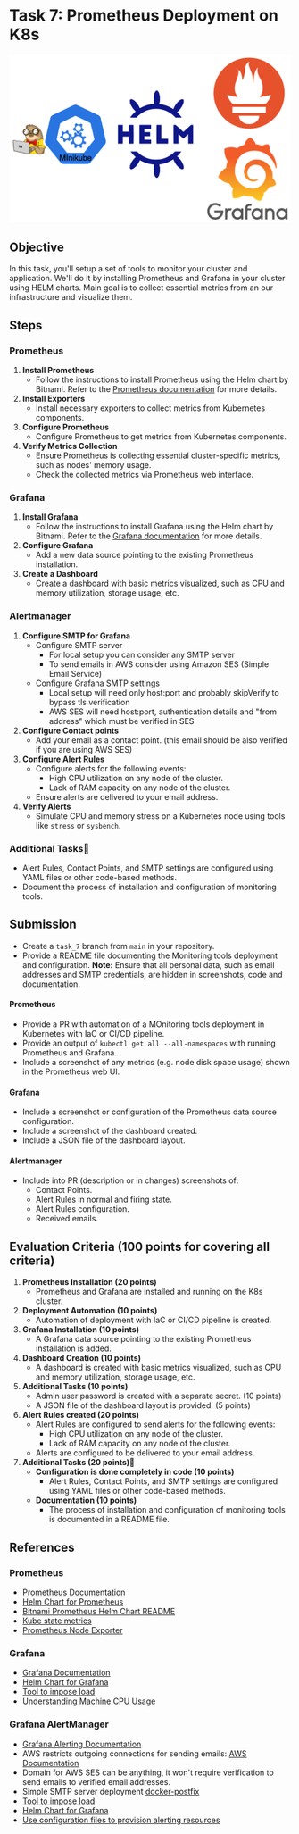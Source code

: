 # Task 7: Prometheus Deployment on K8s

![task_7 schema](../../visual_assets/task_7.png)

## Objective

In this task, you'll setup a set of tools to monitor your cluster and application. We'll do it by installing Prometheus and Grafana in your cluster using HELM charts. Main goal is to collect essential metrics from an our infrastructure and visualize them.

## Steps

### Prometheus

1. **Install Prometheus**
   - Follow the instructions to install Prometheus using the Helm chart by Bitnami. Refer to the [Prometheus documentation](https://prometheus.io/docs/introduction/overview/) for more details.
2. **Install Exporters**
   - Install necessary exporters to collect metrics from Kubernetes components.
3. **Configure Prometheus**
   - Configure Prometheus to get metrics from Kubernetes components.
4. **Verify Metrics Collection**
   - Ensure Prometheus is collecting essential cluster-specific metrics, such as nodes' memory usage.
   - Check the collected metrics via Prometheus web interface.

### Grafana

1. **Install Grafana**
   - Follow the instructions to install Grafana using the Helm chart by Bitnami. Refer to the [Grafana documentation](https://grafana.com/docs/) for more details.
2. **Configure Grafana**
   - Add a new data source pointing to the existing Prometheus installation.
3. **Create a Dashboard**
   - Create a dashboard with basic metrics visualized, such as CPU and memory utilization, storage usage, etc.

### Alertmanager

1. **Configure SMTP for Grafana**
   - Configure SMTP server
     - For local setup you can consider any SMTP server
     - To send emails in AWS consider using Amazon SES (Simple Email Service)
   - Configure Grafana SMTP settings
     - Local setup will need only host:port and probably skipVerify to bypass tls verification
     - AWS SES will need host:port, authentication details and "from address" which must be verified in SES
2. **Configure Contact points**
   - Add your email as a contact point. (this email should be also verified if you are using AWS SES)
3. **Configure Alert Rules**
   - Configure alerts for the following events:
     - High CPU utilization on any node of the cluster.
     - Lack of RAM capacity on any node of the cluster.
   - Ensure alerts are delivered to your email address.
4. **Verify Alerts**
   - Simulate CPU and memory stress on a Kubernetes node using tools like `stress` or `sysbench`.

### **Additional Tasks💫**

- Alert Rules, Contact Points, and SMTP settings are configured using YAML files or other code-based methods.
- Document the process of installation and configuration of monitoring tools.

## Submission

- Create a `task_7` branch from `main` in your repository.
- Provide a README file documenting the Monitoring tools deployment and configuration. **Note:** Ensure that all personal data, such as email addresses and SMTP credentials, are hidden in screenshots, code and documentation.

#### Prometheus

- Provide a PR with automation of a MOnitoring tools deployment in Kubernetes with IaC or CI/CD pipeline.
- Provide an output of `kubectl get all --all-namespaces` with running Prometheus and Grafana.
- Include a screenshot of any metrics (e.g. node disk space usage) shown in the Prometheus web UI.

#### Grafana

- Include a screenshot or configuration of the Prometheus data source configuration.
- Include a screenshot of the dashboard created.
- Include a JSON file of the dashboard layout.

#### Alertmanager

- Include into PR (description or in changes) screenshots of:
  - Contact Points.
  - Alert Rules in normal and firing state.
  - Alert Rules configuration.
  - Received emails.

## Evaluation Criteria (100 points for covering all criteria)

1. **Prometheus Installation (20 points)**
   - Prometheus and Grafana are installed and running on the K8s cluster.
2. **Deployment Automation (10 points)**
   - Automation of deployment with IaC or CI/CD pipeline is created.
3. **Grafana Installation (10 points)**
   - A Grafana data source pointing to the existing Prometheus installation is added.
4. **Dashboard Creation (10 points)**
   - A dashboard is created with basic metrics visualized, such as CPU and memory utilization, storage usage, etc.
5. **Additional Tasks (10 points)**
   - Admin user password is created with a separate secret. (10 points)
   - A JSON file of the dashboard layout is provided. (5 points)
6. **Alert Rules created (20 points)**
   - Alert Rules are configured to send alerts for the following events:
     - High CPU utilization on any node of the cluster.
     - Lack of RAM capacity on any node of the cluster.
   - Alerts are configured to be delivered to your email address.
7. **Additional Tasks (20 points)💫**
   - **Configuration is done completely in code (10 points)**
     - Alert Rules, Contact Points, and SMTP settings are configured using YAML files or other code-based methods.
   - **Documentation (10 points)**
     - The process of installation and configuration of monitoring tools is documented in a README file.

## References

### Prometheus

- [Prometheus Documentation](https://prometheus.io/docs/introduction/overview/)
- [Helm Chart for Prometheus](https://github.com/bitnami/charts/tree/main/bitnami/prometheus)
- [Bitnami Prometheus Helm Chart README](https://github.com/bitnami/charts/blob/main/bitnami/prometheus/README.md)
- [Kube state metrics](https://github.com/kubernetes/kube-state-metrics)
- [Prometheus Node Exporter](https://github.com/prometheus/node_exporter)

### Grafana

- [Grafana Documentation](https://grafana.com/docs/)
- [Helm Chart for Grafana](https://github.com/bitnami/charts/tree/main/bitnami/grafana)
- [Tool to impose load](https://linux.die.net/man/1/stress)
- [Understanding Machine CPU Usage](https://www.robustperception.io/understanding-machine-cpu-usage/)

### Grafana AlertManager

- [Grafana Alerting Documentation](https://grafana.com/docs/grafana/latest/alerting/)
- AWS restricts outgoing connections for sending emails: [AWS Documentation](https://docs.aws.amazon.com/AWSEC2/latest/UserGuide/ec2-resource-limits.html#port-25-throttle)
- Domain for AWS SES can be anything, it won't require verification to send emails to verified email addresses.
- Simple SMTP server deployment [docker-postfix](https://github.com/bokysan/docker-postfix)
- [Tool to impose load](https://linux.die.net/man/1/stress)
- [Helm Chart for Grafana](https://github.com/bitnami/charts/tree/main/bitnami/grafana)
- [Use configuration files to provision alerting resources](https://grafana.com/docs/grafana/latest/alerting/set-up/provision-alerting-resources/file-provisioning/)
